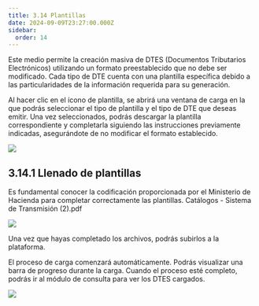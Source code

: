 ```yaml
---
title: 3.14 Plantillas
date: 2024-09-09T23:27:00.000Z
sidebar:
  order: 14
---
```

Este medio permite la creación masiva de DTES (Documentos Tributarios Electrónicos) utilizando un formato preestablecido que no debe ser modificado. Cada tipo de DTE cuenta con una plantilla específica debido a las particularidades de la información requerida para su generación.

Al hacer clic en el ícono de plantilla, se abrirá una ventana de carga en la que podrás seleccionar el tipo de plantilla y el tipo de DTE que deseas emitir. Una vez seleccionados, podrás descargar la plantilla correspondiente y completarla siguiendo las instrucciones previamente indicadas, asegurándote de no modificar el formato establecido.



![](/images/uploads/whatsapp-image-2024-09-09-at-11.43.35-pm.jpeg)



## 3.14.1 Llenado de plantillas

Es fundamental conocer la codificación proporcionada por el Ministerio de Hacienda para completar correctamente las plantillas. Catálogos - Sistema de Transmisión (2).pdf

![](/images/uploads/whatsapp-image-2024-09-09-at-11.43.51-pm.jpeg)



Una vez que hayas completado los archivos, podrás subirlos a la plataforma. 

El proceso de carga comenzará automáticamente. Podrás visualizar una barra de progreso durante la carga. Cuando el proceso esté completo, podrás ir al módulo de consulta para ver los DTES cargados. 



![](/images/uploads/whatsapp-image-2024-09-09-at-11.44.03-pm.jpeg)
